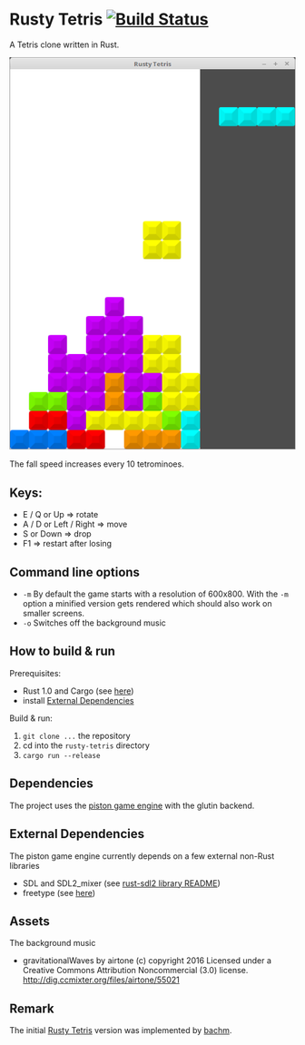 # Rusty Tetris [![Build Status](https://travis-ci.org/PistonDevelopers/rusty-tetris.svg?branch=master)](https://travis-ci.org/PistonDevelopers/rusty-tetris)


A Tetris clone written in Rust.

![screenshot](rustytetris.png?raw=true)


The fall speed increases every 10 tetrominoes.

## Keys:
- E / Q or Up => rotate
- A / D or Left / Right => move
- S or Down => drop
- F1 => restart after losing

## Command line options
- `-m` By default the game starts with a resolution of 600x800. With the `-m` option a minified version gets rendered which should also work on smaller screens. 
- `-o` Switches off the background music

## How to build & run

Prerequisites:
- Rust 1.0 and Cargo (see [here](http://www.rust-lang.org/install.html))
- install [External Dependencies](#external_dependencies)

Build & run:
1. `git clone ...` the repository
2. cd into the `rusty-tetris` directory
3. `cargo run --release`

## Dependencies

The project uses the [piston game engine](https://github.com/PistonDevelopers/piston) with the glutin backend.

## External Dependencies 
[external-dependencies]: #external-dependencies

The piston game engine currently depends on a few external non-Rust libraries
- SDL and SDL2_mixer (see [rust-sdl2 library README](https://github.com/AngryLawyer/rust-sdl2#requirements))
- freetype (see [here](https://github.com/PistonDevelopers/Piston-Tutorials/tree/master/getting-started#installing-dependencies))

## Assets
The background music
- gravitationalWaves by airtone (c) copyright 2016 Licensed under a Creative Commons Attribution Noncommercial  (3.0) license. http://dig.ccmixter.org/files/airtone/55021 

## Remark
The initial [Rusty Tetris](https://github.com/bachm/rusty-tetris) version was implemented by [bachm](https://github.com/bachm).